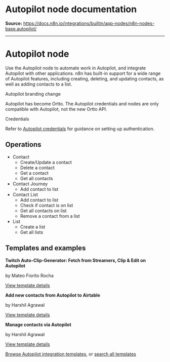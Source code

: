 # Autopilot node documentation

**Source:** https://docs.n8n.io/integrations/builtin/app-nodes/n8n-nodes-base.autopilot/

---

# Autopilot node

Use the Autopilot node to automate work in Autopilot, and integrate Autopilot with other applications. n8n has built-in support for a wide range of Autopilot features, including creating, deleting, and updating contacts, as well as adding contacts to a list.

Autopilot branding change

Autopilot has become Ortto. The Autopilot credentials and nodes are only compatible with Autopilot, not the new Ortto API.

Credentials

Refer to [Autopilot credentials](../../credentials/autopilot/) for guidance on setting up authentication.

## Operations

- Contact
  - Create/Update a contact
  - Delete a contact
  - Get a contact
  - Get all contacts
- Contact Journey
  - Add contact to list
- Contact List
  - Add contact to list
  - Check if contact is on list
  - Get all contacts on list
  - Remove a contact from a list
- List
  - Create a list
  - Get all lists

## Templates and examples

**Twitch Auto-Clip-Generator: Fetch from Streamers, Clip & Edit on Autopilot**

by Mateo Fiorito Rocha

[View template details](https://n8n.io/workflows/3521-twitch-auto-clip-generator-fetch-from-streamers-clip-and-edit-on-autopilot/)

**Add new contacts from Autopilot to Airtable**

by Harshil Agrawal

[View template details](https://n8n.io/workflows/991-add-new-contacts-from-autopilot-to-airtable/)

**Manage contacts via Autopilot**

by Harshil Agrawal

[View template details](https://n8n.io/workflows/990-manage-contacts-via-autopilot/)

[Browse Autopilot integration templates](https://n8n.io/integrations/autopilot/), or [search all templates](https://n8n.io/workflows/)
